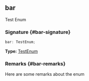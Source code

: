 ## bar

Test Enum

### Signature {#bar-signature}

```typescript
bar: TestEnum;
```

**Type:** [TestEnum](docs/test-suite-a/testenum-enum)

### Remarks {#bar-remarks}

Here are some remarks about the enum
